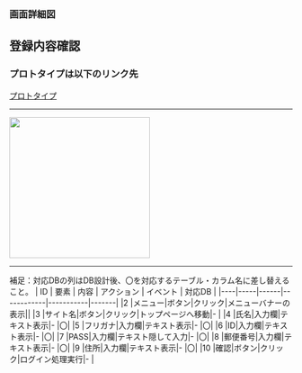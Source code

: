 ### 画面詳細図
## 登録内容確認
### プロトタイプは以下のリンク先
[プロトタイプ](https://www.figma.com/file/5bAHMcKrDB8THLNT72si3d/%E7%94%BB%E9%9D%A2?node-id=0%3A1)
*****
<img src="./image/new-kakuninn.png" width="250">

*****

補足：対応DBの列はDB設計後、〇を対応するテーブル・カラム名に差し替えること。
| ID | 要素 | 内容 | アクション | イベント | 対応DB |
|----|-----|------|------------|-----------|-------|
|2   |メニュー|ボタン|クリック|メニューバナーの表示||
|3   |サイト名|ボタン|クリック|トップページへ移動|-       |
|4   |氏名|入力欄|テキスト表示|-       |〇|
|5   |フリガナ|入力欄|テキスト表示|-       |〇|
|6   |ID|入力欄|テキスト表示|-       |〇|
|7   |PASS|入力欄|テキスト隠して入力|-       |〇|
|8   |郵便番号|入力欄|テキスト表示|-       |〇|
|9   |住所|入力欄|テキスト表示|-       |〇|
|10   |確認|ボタン|クリック|ログイン処理実行|-       |
